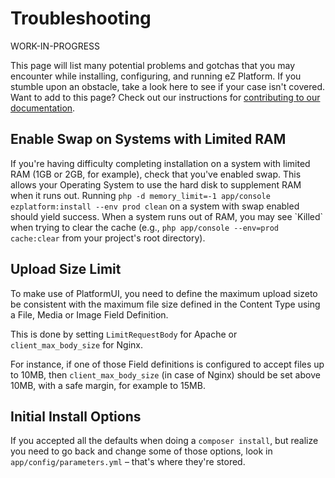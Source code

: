 # Troubleshooting

WORK-IN-PROGRESS

This page will list many potential problems and gotchas that you may encounter while installing, configuring, and running eZ Platform. If you stumble upon an obstacle, take a look here to see if your case isn't covered. Want to add to this page? Check out our instructions for [contributing to our documentation](../community_resources/contributing.md#contribute-to-documentation).

## Enable Swap on Systems with Limited RAM

If you're having difficulty completing installation on a system with limited RAM (1GB or 2GB, for example), check that you've enabled swap. This allows your Operating System to use the hard disk to supplement RAM when it runs out. Running `php -d memory_limit=-1 app/console ezplatform:install --env prod clean` on a system with swap enabled should yield success. When a system runs out of RAM, you may see \`Killed\` when trying to clear the cache (e.g., `php app/console --env=prod cache:clear` from your project's root directory).

## Upload Size Limit

To make use of PlatformUI, you need to define the maximum upload sizeto be consistent with the maximum file size defined in the Content Type using a File, Media or Image Field Definition.

This is done by setting `LimitRequestBody` for Apache or` client_max_body_size` for Nginx.

For instance, if one of those Field definitions is configured to accept files up to 10MB, then `client_max_body_size` (in case of Nginx) should be set above 10MB, with a safe margin, for example to 15MB.

## Initial Install Options

If you accepted all the defaults when doing a `composer install`, but realize you need to go back and change some of those options, look in `app/config/parameters.yml` – that's where they're stored.

 
